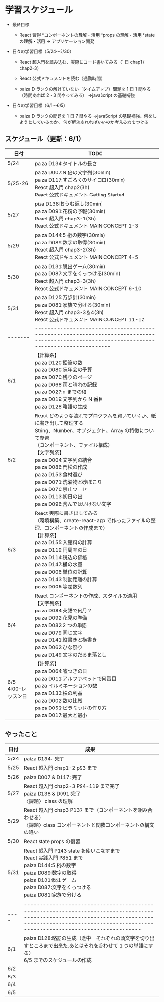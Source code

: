 # 学習スケジュール

- 最終目標

  - React 習得
    *コンポーネントの理解・活用
    *props の理解・活用
    \*state の理解・活用
    → アプリケーション開発

- 日々の学習目標（5/24〜5/30）

  - React 超入門を読み込む、実際にコード書いてみる（1 日 chap1 / chap2-3）

  - React 公式ドキュメントを読む（通勤時間）

  - paiza D ランクの解けていない（タイムアップ）問題を
    1 日 1 問やる（時間あれば 2・3 問やってみる）
    →javaScript の基礎補強

- 日々の学習目標（6/1〜6/5）

  - paiza D ランクの問題を
    1 日 7 問やる
    →javaScript の基礎補強、何をしようとしているのか、
    何が解決されればいいのか考える力をつける

## スケジュール（更新：6/1）

| 日付                | TODO                                                                                                                                                                                                                                                                                                                                                                              |
| ------------------- | --------------------------------------------------------------------------------------------------------------------------------------------------------------------------------------------------------------------------------------------------------------------------------------------------------------------------------------------------------------------------------- |
| 5/24                | paiza D134:タイトルの長さ                                                                                                                                                                                                                                                                                                                                                         |  |
| 5/25-26             | paiza D007:N 倍の文字列(30min)<br>paiza D117:すごろくのサイコロ(30min)<br>React 超入門 chap2(3h)<br>React 公式ドキュメント Getting Started                                                                                                                                                                                                                                        |  |
| 5/27                | piza D138:おうむ返し(30min)<br>paiza D091:花粉の予報(30min)<br>React 超入門 chap3-1(3h)<br>React 公式ドキュメント MAIN CONCEPT 1-3                                                                                                                                                                                                                                                |  |
| 5/29                | paiza D144:5 桁の数字(30min)<br>paiza D089:数字の取得(30min)<br>React 超入門 chap3-2(3h)<br>React 公式ドキュメント MAIN CONCEPT 4-5                                                                                                                                                                                                                                               |  |
| 5/30                | paiza D131:脱出ゲーム(30min)<br>paiza D087:文字をくっつける(30min)<br>React 超入門 chap3-3(3h)<br>React 公式ドキュメント MAIN CONCEPT 6-10                                                                                                                                                                                                                                        |  |
| 5/31                | paiza D125:万歩計(30min)<br>paiza D081:家族で分ける(30min)<br>React 超入門 chap3-3＆4(3h)<br>React 公式ドキュメント MAIN CONCEPT 11-12                                                                                                                                                                                                                                            |  |
| -------             | ------------------------------------------------------------------------------------------------------------------------------------------                                                                                                                                                                                                                                        |
| 6/1                 | 【計算系】<br>paiza D120:鉛筆の数<br>paiza D080:忘年会の予算<br>paiza D070:残りのページ<br>paiza D068:雨と晴れの記録<br>paiza D027:n までの和<br>paiza D019:文字列から N 番目<br>paiza D128:略語の生成                                                                                                                                                                            |  |
| 6/2                 | React どのような流れでプログラムを買いていくか、紙に書き出して整理する<br>String、Number、オブジェクト、Array の特徴について復習<br>（コンポーネント、ファイル構成）<br>【文字列系】<br>paiza D004:文字列の結合<br>paiza D086:門松の作成<br>paiza D153:食材選び<br>paiza D071:洗濯物と砂ぼこり<br>paiza D076:禁止ワード<br>paiza D113:初日の出<br>paiza D096:含んではいけない文字 |  |
| 6/3                 | React 実際に書き出してみる<br>（環境構築、create-react-app で作ったファイルの整理、コンポーネントの作成まで）<br>【計算系】<br>paiza D155:入館料の計算<br>paiza D119:円周率の日<br>paiza D114:税込の価格<br>paiza D147:桶の水量<br>paiza D006:単位の計算<br>paiza D143:制動距離の計算<br>paiza D005:等差数列                                                                      |  |
| 6/4                 | React コンポーネントの作成、スタイルの適用<br>【文字列系】<br>paiza D084:英語で何月？<br>paiza D092:花見の準備<br>paiza D082:2 つの単語<br>paiza D079:同じ文字<br>paiza D141:縦書きと横書き<br>paiza D062:ひな祭り<br>paiza D149:文字のだるま落とし                                                                                                                               |  |
| 6/5 4:00-レッスン日 | 【計算系】<br>paiza D064:嘘つきの日<br>paiza D011:アルファベットで何番目<br>paiza イルミネーションの数<br>paiza D133:株の利益<br>paiza D002:数の比較<br>paiza D052:ピラミッドの作り方<br>paiza D017:最大と最小                                                                                                                                                                    |  |

## やったこと

| 日付 | 成果                                                                                                                                                                                                      |
| ---- | --------------------------------------------------------------------------------------------------------------------------------------------------------------------------------------------------------- |
| 5/24 | paiza D134:  完了                                                                                                                                                                                         |
| 5/25 | React 超入門 chap1-2 p93 まで                                                                                                                                                                             |
| 5/26 | paiza D007 & D117: 完了                                                                                                                                                                                   |
| 5/27 | React 超入門 chap2-3 P94-119 まで完了<br>paiza D138 & D091:完了<br>〈課題〉 class の理解                                                                                                                  |
| 5/29 | React 超入門 chap3 P137 まで（コンポーネントを組み合わせる）<br>〈課題〉class コンポーネントと関数コンポーネントの構文の違い                                                                              |
| 5/30 | React state props の復習                                                                                                                                                                                  |
| 5/31 | React 超入門 P143 state を使いこなすまで<br>React 実践入門 P851 まで<br>paiza D144:5 桁の数字<br>paiza D089:数字の取得<br>paiza D131:脱出ゲーム<br>paiza D087:文字をくっつける<br>paiza D081:家族で分ける |
|      |
| ---- | --------------------------------------------------------------------------------------------------------------------------------------------------------------------------------------------------------- |
| 6/1  | paiza D128:略語の生成（途中　それぞれの頭文字を切り出すところまで出来た.あとはそれを合わせて 1 つの単語にする）<br>6/5 までのスケジュールの作成                                                           |
| 6/2  |                                                                                                                                                                                                           |
| 6/3  |                                                                                                                                                                                                           |
| 6/4  |                                                                                                                                                                                                           |
| 6/5  |                                                                                                                                                                                                           |
